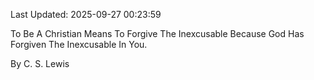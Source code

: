 Last Updated: 2025-09-27 00:23:59

To Be A Christian Means To Forgive The Inexcusable Because God Has Forgiven The Inexcusable In You.

By C. S. Lewis